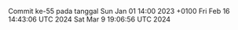 Commit ke-55 pada tanggal Sun Jan 01 14:00 2023 +0100
Fri Feb 16 14:43:06 UTC 2024
Sat Mar  9 19:06:56 UTC 2024
